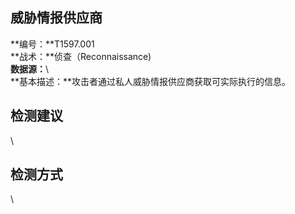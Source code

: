 ## 威胁情报供应商  
**编号：**T1597.001  
**战术：**侦查（Reconnaissance)  
**数据源：**\  
**基本描述：**攻击者通过私人威胁情报供应商获取可实际执行的信息。  
## 检测建议  
\  
## 检测方式  
\